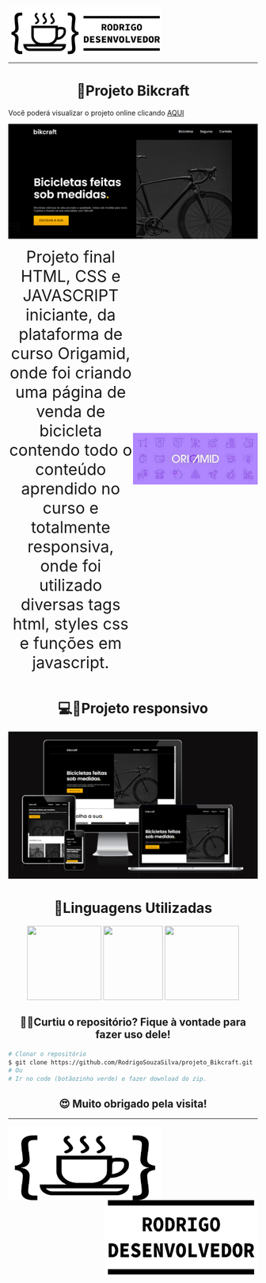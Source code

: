 <img src="./readme-suporte/logo_completa.svg" width="310">

<hr>
<h1 align="center">📝Projeto Bikcraft</h1>
<p>Você poderá visualizar o projeto online clicando <a href="https://rodrigosouzasilva.github.io/projeto_Bikcraft/">AQUI</a></p>
<img src="./readme-suporte/header-projeto-bikcraft.png">

<div style="display: flex;align-items: center;">
<div style="flex:1"><p style="text-align:center"><font size="6">Projeto final HTML, CSS e JAVASCRIPT iniciante, da plataforma de curso Origamid, onde foi criando uma página de venda de bicicleta contendo todo o conteúdo aprendido no curso e totalmente responsiva, onde foi utilizado diversas tags html, styles css e funções em javascript. </font></p></div> 
<div style="flex:1" align="right"><a href="https://www.origamid.com/"><img  src="./readme-suporte/logo-origamid.jpg" width="310"></a></div> 
</div>






<h1 align="center">💻📱Projeto responsivo</h1>

<img src="./readme-suporte/telas-projeto-bikcraft.png">

<h1 align="center">🚀Linguagens Utilizadas</h1>

<p align="center">
<img height="150"  width="150"  src="https://upload.wikimedia.org/wikipedia/commons/6/61/HTML5_logo_and_wordmark.svg">
<img height="150" width="120"  src="https://upload.wikimedia.org/wikipedia/commons/thumb/d/d5/CSS3_logo_and_wordmark.svg/1200px-CSS3_logo_and_wordmark.svg.png">
<img height="150"  width="150" src="https://upload.wikimedia.org/wikipedia/commons/b/ba/Javascript_badge.svg">




<h2 align="center">👨‍💻Curtiu o repositório? Fique à vontade para fazer uso dele!</h2>

```bash
# Clonar o repositório
$ git clone https://github.com/RodrigoSouzaSilva/projeto_Bikcraft.git
# Ou
# Ir no code (botãozinho verde) e fazer download do zip.
```

<h2 align="center">😍 Muito obrigado pela visita! </h2>
<hr>
<img src="./readme-suporte/logo.svg" width="310" height="150" align="left">
<a href="https://rodrigosouzasilva.github.io/web_site/"><img src="./readme-suporte/nomes.svg" width="310" height="150"  align="right"></a>